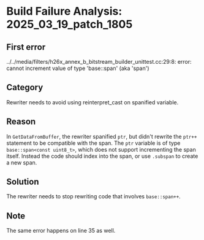 # Build Failure Analysis: 2025_03_19_patch_1805

## First error

../../media/filters/h26x_annex_b_bitstream_builder_unittest.cc:29:8: error: cannot increment value of type 'base::span<const uint8_t>' (aka 'span<const unsigned char>')

## Category
Rewriter needs to avoid using reinterpret_cast on spanified variable.

## Reason
In `GetDataFromBuffer`, the rewriter spanified `ptr`, but didn't rewrite the `ptr++` statement to be compatible with the span. The `ptr` variable is of type `base::span<const uint8_t>`, which does not support incrementing the span itself. Instead the code should index into the span, or use `.subspan` to create a new span.

## Solution
The rewriter needs to stop rewriting code that involves `base::span++`.

## Note
The same error happens on line 35 as well.